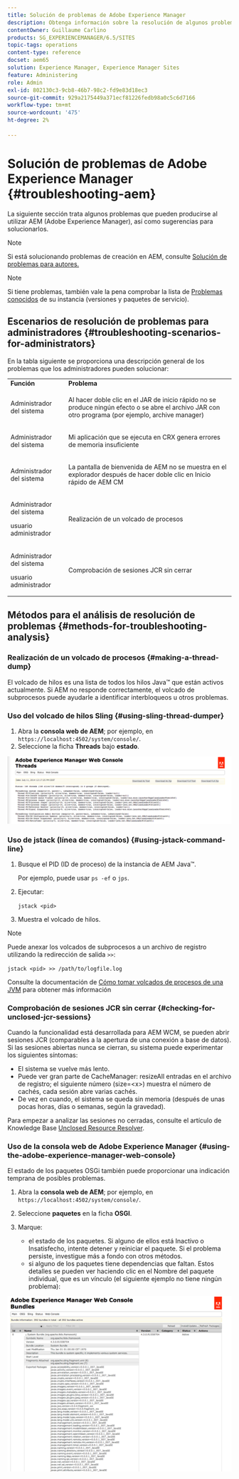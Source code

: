 ```yaml
---
title: Solución de problemas de Adobe Experience Manager
description: Obtenga información sobre la resolución de algunos problemas que pueden surgir con Adobe Experience Manager.
contentOwner: Guillaume Carlino
products: SG_EXPERIENCEMANAGER/6.5/SITES
topic-tags: operations
content-type: reference
docset: aem65
solution: Experience Manager, Experience Manager Sites
feature: Administering
role: Admin
exl-id: 802130c3-9cb8-46b7-98c2-fd9e83d18ec3
source-git-commit: 929a2175449a371ecf81226fedb98a0c5c6d7166
workflow-type: tm+mt
source-wordcount: '475'
ht-degree: 2%

---
```


# Solución de problemas de Adobe Experience Manager {#troubleshooting-aem}

La siguiente sección trata algunos problemas que pueden producirse al utilizar AEM (Adobe Experience Manager), así como sugerencias para solucionarlos.

>[!NOTE]
>
>Si está solucionando problemas de creación en AEM, consulte [Solución de problemas para autores.](/help/sites-authoring/troubleshooting.md)

>[!NOTE]
>
>Si tiene problemas, también vale la pena comprobar la lista de [Problemas conocidos](/help/release-notes/release-notes.md) de su instancia (versiones y paquetes de servicio).

## Escenarios de resolución de problemas para administradores {#troubleshooting-scenarios-for-administrators}

En la tabla siguiente se proporciona una descripción general de los problemas que los administradores pueden solucionar:

<table>
 <tbody>
  <tr>
   <td><strong>Función</strong></td>
   <td><strong>Problema </strong></td>
  </tr>
  <tr>
   <td>Administrador del sistema</td>
   <td><p>Al hacer doble clic en el JAR de inicio rápido no se produce ningún efecto o se abre el archivo JAR con otro programa (por ejemplo, archive manager)</p> </td>
  </tr>
  <tr>
   <td><p>Administrador del sistema</p> </td>
   <td><p>Mi aplicación que se ejecuta en CRX genera errores de memoria insuficiente</p> </td>
  </tr>
  <tr>
   <td><p>Administrador del sistema</p> </td>
   <td><p>La pantalla de bienvenida de AEM no se muestra en el explorador después de hacer doble clic en Inicio rápido de AEM CM</p> </td>
  </tr>
  <tr>
   <td><p>Administrador del sistema</p> <p>usuario administrador</p> </td>
   <td><p>Realización de un volcado de procesos</p> </td>
  </tr>
  <tr>
   <td><p>Administrador del sistema</p> <p>usuario administrador</p> </td>
   <td><p>Comprobación de sesiones JCR sin cerrar</p> </td>
  </tr>
 </tbody>
</table>


## Métodos para el análisis de resolución de problemas {#methods-for-troubleshooting-analysis}

### Realización de un volcado de procesos {#making-a-thread-dump}

El volcado de hilos es una lista de todos los hilos Java™ que están activos actualmente. Si AEM no responde correctamente, el volcado de subprocesos puede ayudarle a identificar interbloqueos u otros problemas.

### Uso del volcado de hilos Sling {#using-sling-thread-dumper}

1. Abra la **consola web de AEM**; por ejemplo, en `https://localhost:4502/system/console/`.
1. Seleccione la ficha **Threads** bajo **estado**.

![screen_shot_2012-02-13at43925pm](assets/screen_shot_2012-02-13at43925pm.png)

### Uso de jstack (línea de comandos) {#using-jstack-command-line}

1. Busque el PID (ID de proceso) de la instancia de AEM Java™.

   Por ejemplo, puede usar `ps -ef` o `jps`.

1. Ejecutar:

   `jstack <pid>`

1. Muestra el volcado de hilos.

>[!NOTE]
>
>Puede anexar los volcados de subprocesos a un archivo de registro utilizando la redirección de salida `>>`:
>
>`jstack <pid> >> /path/to/logfile.log`

Consulte la documentación de [Cómo tomar volcados de procesos de una JVM](https://experienceleague.adobe.com/docs/experience-cloud-kcs/kbarticles/KA-17452.html) para obtener más información

### Comprobación de sesiones JCR sin cerrar {#checking-for-unclosed-jcr-sessions}

Cuando la funcionalidad está desarrollada para AEM WCM, se pueden abrir sesiones JCR (comparables a la apertura de una conexión a base de datos). Si las sesiones abiertas nunca se cierran, su sistema puede experimentar los siguientes síntomas:

* El sistema se vuelve más lento.
* Puede ver gran parte de CacheManager: resizeAll entradas en el archivo de registro; el siguiente número (size=&lt;x>) muestra el número de cachés, cada sesión abre varias cachés.
* De vez en cuando, el sistema se queda sin memoria (después de unas pocas horas, días o semanas, según la gravedad).

Para empezar a analizar las sesiones no cerradas, consulte el artículo de Knowledge Base [Unclosed Resource Resolver](https://experienceleague.adobe.com/en/docs/experience-cloud-kcs/kbarticles/ka-23761).

### Uso de la consola web de Adobe Experience Manager {#using-the-adobe-experience-manager-web-console}

El estado de los paquetes OSGi también puede proporcionar una indicación temprana de posibles problemas.

1. Abra la **consola web de AEM**; por ejemplo, en `https://localhost:4502/system/console/`.
1. Seleccione **paquetes** en la ficha **OSGI**.
1. Marque:

   * el estado de los paquetes. Si alguno de ellos está Inactivo o Insatisfecho, intente detener y reiniciar el paquete. Si el problema persiste, investigue más a fondo con otros métodos.
   * si alguno de los paquetes tiene dependencias que faltan. Estos detalles se pueden ver haciendo clic en el Nombre del paquete individual, que es un vínculo (el siguiente ejemplo no tiene ningún problema):

![screen_shot_2012-02-13at44706pm](assets/screen_shot_2012-02-13at44706pm.png)
